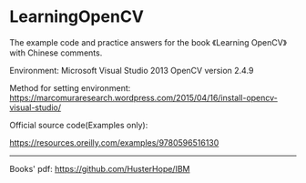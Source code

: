 # LearningOpenCV
The example code and practice answers for the book 《Learning OpenCV》with Chinese comments.

Environment:
Microsoft Visual Studio 2013
OpenCV version 2.4.9

Method for setting environment:
https://marcomuraresearch.wordpress.com/2015/04/16/install-opencv-visual-studio/

Official source code(Examples only):

https://resources.oreilly.com/examples/9780596516130

---

Books' pdf:
https://github.com/HusterHope/IBM
